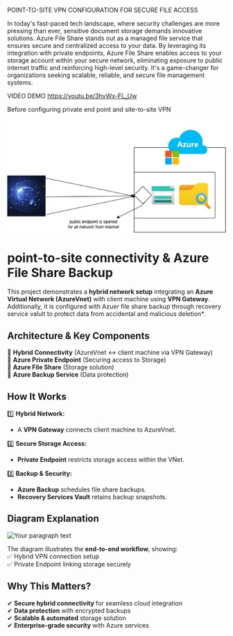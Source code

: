 POINT-TO-SITE VPN CONFIGURATION FOR SECURE FILE ACCESS

In today's fast-paced tech landscape, where security challenges are more pressing than ever, sensitive document storage demands innovative solutions. Azure File Share stands out as a managed file service that ensures secure and centralized access to your data. By leveraging its integration with private endpoints, Azure File Share enables access to your storage account within your secure network, eliminating exposure to public internet traffic and reinforcing high-level security. It's a game-changer for organizations seeking scalable, reliable, and secure file management systems.

VIDEO DEMO https://youtu.be/3hvWx-FL_Uw

Before configuring private end point and site-to-site VPN

![alt text](publicAccess-1.png)


# **point-to-site connectivity & Azure File Share Backup**  
 
This project demonstrates a **hybrid network setup** integrating an **Azure Virtual Network (AzureVnet)** with client machine using **VPN Gateway**. Additionally, it is configured with Azuer file share backup through recovery service valult to protect data from accidental and malicious deletion*.  

## **Architecture & Key Components**  
🔹 **Hybrid Connectivity** (AzureVnet ↔ client machine via VPN Gateway)  
🔹 **Azure Private Endpoint** (Securing access to Storage)    
🔹 **Azure File Share** (Storage solution)  
🔹 **Azure Backup Service** (Data protection)  

## **How It Works**  
1️⃣ **Hybrid Network:**  
   - A **VPN Gateway** connects client machine to AzureVnet.   

2️⃣ **Secure Storage Access:**  
   - **Private Endpoint** restricts storage access within the VNet.    

3️⃣ **Backup & Security:**  
   - **Azure Backup** schedules file share backups.   
   - **Recovery Services Vault** retains backup snapshots.  

## **Diagram Explanation**  

<img width="1920" height="1080" alt="Your paragraph text" src="https://github.com/user-attachments/assets/916d3690-2a8a-4872-b425-48a9c00101c5" />

 
The diagram illustrates the **end-to-end workflow**, showing:  
✅ Hybrid VPN connection setup  
✅ Private Endpoint linking storage securely   

## **Why This Matters?**  
✔ **Secure hybrid connectivity** for seamless cloud integration  
✔ **Data protection** with encrypted backups  
✔ **Scalable & automated** storage solution  
✔ **Enterprise-grade security** with Azure services  
